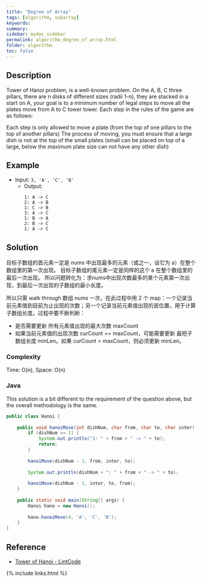 ```yaml
---
title: "Degree of Array"
tags: [algorithm, subarray]
keywords:
summary:
sidebar: mydoc_sidebar
permalink: algorithm_degree_of_array.html
folder: algorithm
toc: false
---
```


## Description

Tower of Hanoi problem, is a well-known problem. On the A, B, C three pillars, there are n disks of different sizes (radii 1-n), they are stacked in a start on A, your goal is to a minimum number of legal steps to move all the plates move from A to C tower tower.
Each step in the rules of the game are as follows:

Each step is only allowed to move a plate (from the top of one pillars to the top of another pillars)
The process of moving, you must ensure that a large dish is not at the top of the small plates (small can be placed on top of a large, below the maximum plate size can not have any other dish)

## Example

* Input: `3, 'A', 'C', 'B'` 
  * Output: 
    ```
    1: A -> C
    2: A -> B
    1: C -> B
    3: A -> C
    1: B -> A
    2: B -> C
    1: A -> C
    ```

## Solution

目标子数组的首元素一定是 nums 中出现最多的元素（或之一，设它为 a）在整个数组里的第一次出现。
目标子数组的尾元素一定是同样的这个 a 在整个数组里的最后一次出现。
所以问题转化为：求nums中出现次数最多的某个元素第一次出现，到最后一次出现的子数组的最小长度。

所以只需 walk through 数组 nums 一次，在此过程中用 2 个 map：一个记录当前元素值到目前为止出现的次数；另一个记录当前元素值出现的首位置，用于计算子数组长度。过程中要不断判断：
* 是否需要更新 所有元素值出现的最大次数 maxCount
* 如果当前元素值的出现次数 curCount == maxCount，可能需要更新 最短子数组长度 minLen。如果 curCount > maxCount，则必须更新 minLen。

### Complexity

Time: O(n), Space: O(n)

### Java
This solution is a bit different to the requirement of the question above, but the overall methodology is the same.

```java
public class Hanoi {
	
	public void hanoiMove(int dishNum, char from, char to, char inter) {
		if (dishNum == 1) {
			System.out.println("1: " + from + " -> " + to);
			return;
		}
		
		hanoiMove(dishNum - 1, from, inter, to);
		
		System.out.println(dishNum + ": " + from + " -> " + to);
		
		hanoiMove(dishNum - 1, inter, to, from);
	}
	
	public static void main(String[] args) {
		Hanoi hano = new Hanoi();
		
		hano.hanoiMove(4, 'A', 'C', 'B');
	} 
}
```


## Reference

* [Tower of Hanoi - LintCode](https://lintcode.com/problem/tower-of-hanoi/description)

{% include links.html %}
